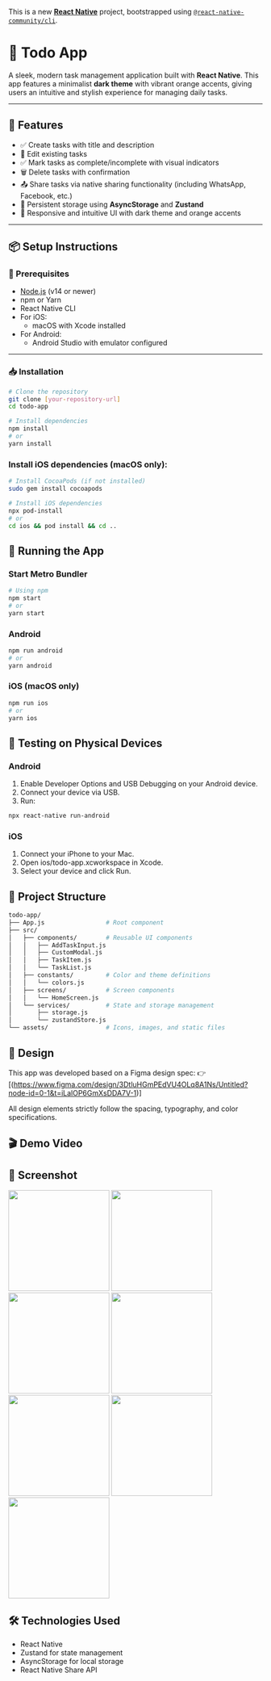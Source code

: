 This is a new [**React Native**](https://reactnative.dev) project, bootstrapped using [`@react-native-community/cli`](https://github.com/react-native-community/cli).

# 📝 Todo App

A sleek, modern task management application built with **React Native**. This app features a minimalist **dark theme** with vibrant orange accents, giving users an intuitive and stylish experience for managing daily tasks.

---

## 🚀 Features

- ✅ Create tasks with title and description
- 🔄 Edit existing tasks
- ✅ Mark tasks as complete/incomplete with visual indicators
- 🗑️ Delete tasks with confirmation
- 📤 Share tasks via native sharing functionality (including WhatsApp, Facebook, etc.)
- 💾 Persistent storage using **AsyncStorage** and **Zustand**
- 🎨 Responsive and intuitive UI with dark theme and orange accents

---

## 📦 Setup Instructions

### 🔧 Prerequisites

- [Node.js](https://nodejs.org/) (v14 or newer)
- npm or Yarn
- React Native CLI
- For iOS:
  - macOS with Xcode installed
- For Android:
  - Android Studio with emulator configured

---

### 📥 Installation

```bash
# Clone the repository
git clone [your-repository-url]
cd todo-app

# Install dependencies
npm install
# or
yarn install
```

### Install iOS dependencies (macOS only):

```bash
# Install CocoaPods (if not installed)
sudo gem install cocoapods

# Install iOS dependencies
npx pod-install
# or
cd ios && pod install && cd ..
```
## 📱 Running the App

### Start Metro Bundler

```bash
# Using npm
npm start
# or
yarn start
```
### Android

```bash
npm run android
# or
yarn android
```
### iOS (macOS only)

```bash
npm run ios
# or
yarn ios
```
## 🧪 Testing on Physical Devices

### Android
1) Enable Developer Options and USB Debugging on your Android device.
2) Connect your device via USB.
3) Run:
```bash
npx react-native run-android
```
### iOS
1) Connect your iPhone to your Mac.
2) Open ios/todo-app.xcworkspace in Xcode.
3) Select your device and click Run.

## 📁 Project Structure
```bash
todo-app/
├── App.js                 # Root component
├── src/
│   ├── components/        # Reusable UI components
│   │   ├── AddTaskInput.js
│   │   ├── CustomModal.js
│   │   ├── TaskItem.js
│   │   └── TaskList.js
│   ├── constants/         # Color and theme definitions
│   │   └── colors.js
│   ├── screens/           # Screen components
│   │   └── HomeScreen.js
│   └── services/          # State and storage management
│       ├── storage.js
│       └── zustandStore.js
└── assets/                # Icons, images, and static files
```

## 🎨 Design

This app was developed based on a Figma design spec: 👉 [(https://www.figma.com/design/3DtluHGmPEdVU4OLq8A1Ns/Untitled?node-id=0-1&t=iLalOP6GmXsDDA7V-1)]

All design elements strictly follow the spacing, typography, and color specifications.

## 🎬 Demo Video


## 📸 Screenshot

<img src="./media/Screenshot%202025-04-24%20221059.png" width="200"/>
<img src="./media/Screenshot%202025-04-24%20221339.png" width="200"/>
<img src="./media/Screenshot%202025-04-24%20221354png" width="200"/>
<img src="./media/Screenshot%202025-04-24%20221419.png" width="200"/>
<img src="./media/Screenshot%202025-04-24%20221438.png" width="200"/>
<img src="./media/Screenshot%202025-04-24%20221458.png" width="200"/>
<img src="./media/Screenshot%202025-04-24%20221515.png" width="200"/>

## 🛠️ Technologies Used

- React Native
- Zustand for state management
- AsyncStorage for local storage
- React Native Share API
